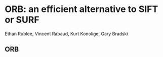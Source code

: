 # ORB: an efficient alternative to SIFT or SURF
Ethan Rublee, Vincent Rabaud, Kurt Konolige, Gary Bradski

## ORB

